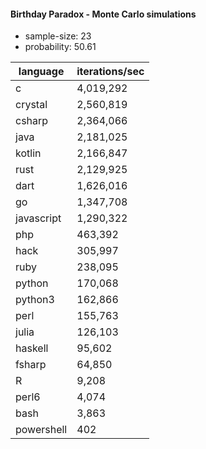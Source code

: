 #### Birthday Paradox - Monte Carlo simulations

* sample-size: 23
* probability: 50.61

language | iterations/sec
|--|--|
c|4,019,292
crystal|2,560,819
csharp|2,364,066
java|2,181,025
kotlin|2,166,847
rust|2,129,925
dart|1,626,016
go|1,347,708
javascript|1,290,322
php|463,392
hack|305,997
ruby|238,095
python|170,068
python3|162,866
perl|155,763
julia|126,103
haskell|95,602
fsharp|64,850
R|9,208
perl6|4,074
bash|3,863
powershell|402
